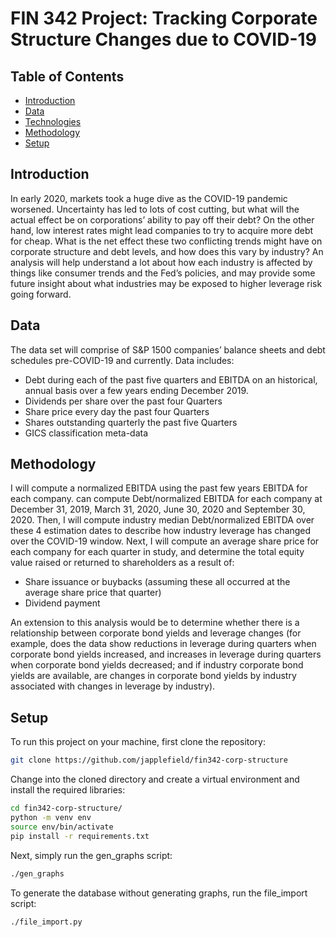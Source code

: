 # FIN 342 Project: Tracking Corporate Structure Changes due to COVID-19

## Table of Contents
* [Introduction](#introduction)
* [Data](#data)
* [Technologies](#technologies)
* [Methodology](#methodology)
* [Setup](#setup)

## Introduction
In early 2020, markets took a huge dive as the COVID-19 pandemic worsened. Uncertainty has led to lots of cost cutting, but what will the actual effect be on corporations’ ability to pay off their debt? On the other hand, low interest rates might lead companies to try to acquire more debt for cheap. What is the net effect these two conflicting trends might have on corporate structure and debt levels, and how does this vary by industry? An analysis will help understand a lot about how each industry is affected by things like consumer trends and the Fed’s policies, and may provide some future insight about what industries may be exposed to higher leverage risk going forward.

## Data
The data set will comprise of S&P 1500 companies’ balance sheets and debt schedules pre-COVID-19 and currently. Data includes:
* Debt during each of the past five quarters and EBITDA on an historical, annual basis over a few years ending December 2019.
* Dividends per share over the past four Quarters
* Share price every day the past four Quarters
* Shares outstanding quarterly the past five Quarters
* GICS classification meta-data

## Methodology
I will compute a normalized EBITDA using the past few years EBITDA for each company. can compute Debt/normalized EBITDA for each company at December 31, 2019, March 31, 2020, June 30, 2020 and September 30, 2020. Then, I will compute industry median Debt/normalized EBITDA over these 4 estimation dates to describe how industry leverage has changed over the COVID-19 window. Next, I will compute an average share price for each company for each quarter in study, and determine the total equity value raised or returned to shareholders as a result of:
* Share issuance or buybacks (assuming these all occurred at the average share price that quarter)
* Dividend payment

An extension to this analysis would be to determine whether there is a relationship between corporate bond yields and leverage changes (for example, does the data show reductions in leverage during quarters when corporate bond yields increased, and increases in leverage during quarters when corporate bond yields decreased; and if industry corporate bond yields are available, are changes in corporate bond yields by industry associated with changes in leverage by industry).

## Setup
To run this project on your machine, first clone the repository:
```bash
git clone https://github.com/japplefield/fin342-corp-structure
```

Change into the cloned directory and create a virtual environment and install the required libraries:
```bash
cd fin342-corp-structure/
python -m venv env
source env/bin/activate
pip install -r requirements.txt
```

Next, simply run the gen_graphs script:
```bash
./gen_graphs
```

To generate the database without generating graphs, run the file_import script:
```bash
./file_import.py
```
